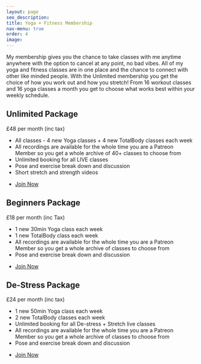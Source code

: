 ```yaml
---
layout: page
seo_description:
title: Yoga + Fitness Membership
nav-menu: true
order: 4
image: 
---
```


<section class="row">
	<div class="8u 12u(small)">
		<p>My membership gives you the chance to take classes with me anytime anywhere with the option to cancel at any point, no bad vibes. All of my yoga and fitness classes are in one place and the chance to connect with other like minded people. With the Unlimited membership you get the choice of how you work out and how you stretch! From 16 workout classes and 16 yoga classes a month you get to choose what works best within your weekly schedule. </p>
		<h2>Unlimited Package</h2>
		<p>£48 per month (inc tax)</p>
		<ul>
			<li>All classes - 4 new Yoga classes + 4 new TotalBody classes each week</li>
			<li>All recordings are available for the whole time you are a Patreon Member so you get a whole archive of 40+ classes to choose from</li>
			<li>Unlimited booking for all LIVE classes</li>
			<li>Pose and exercise  break down and discussion</li>
			<li>Short stretch and strength videos</li>
		</ul>
		<ul class="actions vertical">
			<li><a href="https://www.patreon.com/join/BeckiBaldwin/signup?ru=%2Fjoin%2FBeckiBaldwin%2Fcheckout%3Frid%3D5573475%26" class="button special">Join Now</a></li>
		</ul>
		<h2>Beginners Package</h2>
		<p>£18 per month (inc Tax)</p>
		<ul>
			<li>1 new 30min Yoga class each week</li>
			<li>1 new TotalBody class each week</li>
			<li>All recordings are available for the whole time you are a Patreon Member so you get a whole archive of classes to choose from</li>
			<li>Pose and exercise  break down and discussion</li>
		</ul>	
		<ul class="actions vertical">
			<li><a href="https://www.patreon.com/join/BeckiBaldwin/signup?ru=%2Fjoin%2FBeckiBaldwin%2Fcheckout%3Frid%3D5443478%26" class="button special">Join Now</a></li>
		</ul>
		<h2>De-Stress Package</h2>
		<p>£24 per month (inc tax)</p>
		<ul>
			<li>1 new 50min Yoga class each week</li>
			<li>2 new TotalBody classes each week</li>
			<li>Unlimited booking for all De-stress + Stretch live classes </li>
			<li>All recordings are available for the whole time you are a Patreon Member so you get a whole archive of classes to choose from</li>
			<li>Pose and exercise break down and discussion </li>
		</ul>		
		<ul class="actions vertical">
			<li><a href="https://www.patreon.com/join/BeckiBaldwin/signup?ru=%2Fjoin%2FBeckiBaldwin%2Fcheckout%3Frid%3D5820299%26" class="button special">Join Now</a></li>
		</ul>
	</div>
	<div class="4u 12u(small)">
	    <span class="image">
	        <img src="{{ 'assets/images/yoga-membership-pose.jpg' | relative_url }}" alt="">
	    </span>
	</div>
	<div class="12u 12u(small)">
	    <span class="image">
	        <img src="{{ 'assets/images/yoga-membership.jpg' | relative_url }}" alt="">
	    </span>
	</div>
</section>